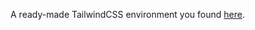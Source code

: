 A ready-made TailwindCSS environment you found [here](https://github.com/chrislentz/tailwindcss-docker-playground).